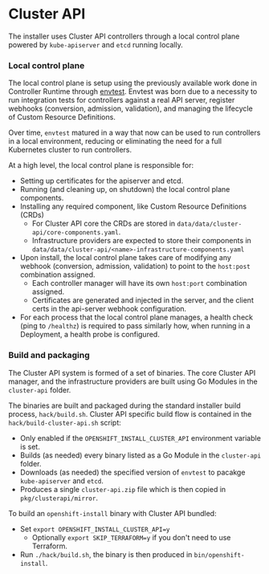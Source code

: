 # Cluster API

The installer uses Cluster API controllers through a local control plane powered by `kube-apiserver` and `etcd` running locally.

### Local control plane

The local control plane is setup using the previously available work done in Controller Runtime through [envtest](https://github.com/kubernetes-sigs/controller-runtime/tree/main/tools/setup-envtest). Envtest was born due to a necessity to run integration tests for controllers against a real API server, register webhooks (conversion, admission, validation), and managing the lifecycle of Custom Resource Definitions.

Over time, `envtest` matured in a way that now can be used to run controllers in a local environment, reducing or eliminating the need for a full Kubernetes cluster to run controllers.

At a high level, the local control plane is responsible for:
- Setting up certificates for the apiserver and etcd.
- Running (and cleaning up, on shutdown) the local control plane components.
- Installing any required component, like Custom Resource Definitions (CRDs)
    - For Cluster API core the CRDs are stored in `data/data/cluster-api/core-components.yaml`.
    - Infrastructure providers are expected to store their components in `data/data/cluster-api/<name>-infrastructure-components.yaml`
- Upon install, the local control plane takes care of modifying any webhook (conversion, admission, validation) to point to the `host:post` combination assigned.
    - Each controller manager will have its own `host:port` combination assigned.
    - Certificates are generated and injected in the server, and the client certs in the api-server webhook configuration.
- For each process that the local control plane manages, a health check (ping to `/healthz`) is required to pass similarly how, when running in a Deployment, a health probe is configured.

### Build and packaging

The Cluster API system is formed of a set of binaries. The core Cluster API manager, and the infrastructure providers are built using Go Modules in the `cluster-api` folder.

The binaries are built and packaged during the standard installer build process, `hack/build.sh`. Cluster API specific build flow is contained in the `hack/build-cluster-api.sh` script:
- Only enabled if the `OPENSHIFT_INSTALL_CLUSTER_API` environment variable is set.
- Builds (as needed) every binary listed as a Go Module in  the `cluster-api` folder.
- Downloads (as needed) the specified version of `envtest` to pacakge `kube-apiserver` and `etcd`.
- Produces a single `cluster-api.zip` file which is then copied in `pkg/clusterapi/mirror`.

To build an `openshift-install` binary with Cluster API bundled:
- Set `export OPENSHIFT_INSTALL_CLUSTER_API=y`
    - Optionally `export SKIP_TERRAFORM=y` if you don't need to use Terraform.
- Run `./hack/build.sh`, the binary is then produced in `bin/openshift-install`.
